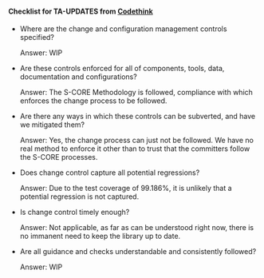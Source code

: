#### Checklist for TA-UPDATES from [Codethink](https://codethinklabs.gitlab.io/trustable/trustable/print_page.html)

* Where are the change and configuration management controls specified?

    Answer:  WIP

* Are these controls enforced for all of components, tools, data, documentation and configurations?

    Answer:  The S-CORE Methodology is followed, compliance with which enforces the change process to be followed.

* Are there any ways in which these controls can be subverted, and have we mitigated them?

    Answer:  Yes, the change process can just not be followed. We have no real method to enforce it other than to trust that the committers follow the S-CORE processes.

* Does change control capture all potential regressions? 

    Answer:  Due to the test coverage of 99.186%, it is unlikely that a potential regression is not captured.

* Is change control timely enough? 

    Answer:  Not applicable, as far as can be understood right now, there is no immanent need to keep the library up to date. 

* Are all guidance and checks understandable and consistently followed? 

    Answer:  WIP
